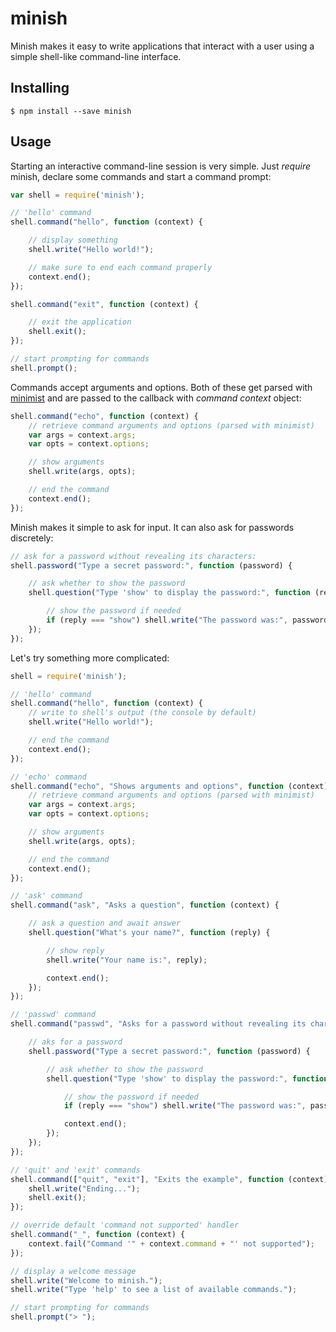 ﻿minish
======

Minish makes it easy to write applications that interact with a user using a simple shell-like command-line interface.

## Installing

```shell
$ npm install --save minish
```

## Usage

Starting an interactive command-line session is very simple. Just *require* minish, declare some commands and start a command prompt:

```javascript
var shell = require('minish');

// 'hello' command
shell.command("hello", function (context) {

    // display something
	shell.write("Hello world!");

	// make sure to end each command properly
    context.end();
});

shell.command("exit", function (context) {

    // exit the application
    shell.exit();
});

// start prompting for commands
shell.prompt();
```

Commands accept arguments and options. Both of these get parsed with [minimist](https://www.npmjs.com/package/minimist) and are passed to the callback with *command context* object:

```javascript
shell.command("echo", function (context) {
    // retrieve command arguments and options (parsed with minimist)
    var args = context.args;
    var opts = context.options;

    // show arguments
    shell.write(args, opts);

    // end the command
    context.end();
});
```

Minish makes it simple to ask for input. It can also ask for passwords discretely:

```javascript
// ask for a password without revealing its characters:
shell.password("Type a secret password:", function (password) {

    // ask whether to show the password
    shell.question("Type 'show' to display the password:", function (reply) {

        // show the password if needed
        if (reply === "show") shell.write("The password was:", password);
    });
});
```

Let's try something more complicated:

```javascript
shell = require('minish');

// 'hello' command
shell.command("hello", function (context) {
    // write to shell's output (the console by default)
    shell.write("Hello world!");

    // end the command
    context.end();
});

// 'echo' command
shell.command("echo", "Shows arguments and options", function (context) {
    // retrieve command arguments and options (parsed with minimist)
    var args = context.args;
    var opts = context.options;

    // show arguments
    shell.write(args, opts);

    // end the command
    context.end();
});

// 'ask' command
shell.command("ask", "Asks a question", function (context) {

    // ask a question and await answer
    shell.question("What's your name?", function (reply) {

        // show reply
        shell.write("Your name is:", reply);

        context.end();
    });
});

// 'passwd' command
shell.command("passwd", "Asks for a password without revealing its characters", function (context) {

    // aks for a password
    shell.password("Type a secret password:", function (password) {

        // ask whether to show the password
        shell.question("Type 'show' to display the password:", function (reply) {

            // show the password if needed
            if (reply === "show") shell.write("The password was:", password);

            context.end();
        });
    });
});

// 'quit' and 'exit' commands
shell.command(["quit", "exit"], "Exits the example", function (context) {
    shell.write("Ending...");
    shell.exit();
});

// override default 'command not supported' handler
shell.command("_", function (context) {
    context.fail("Command '" + context.command + "' not supported");
});

// display a welcome message
shell.write("Welcome to minish.");
shell.write("Type 'help' to see a list of available commands.");

// start prompting for commands
shell.prompt("> ");
```

